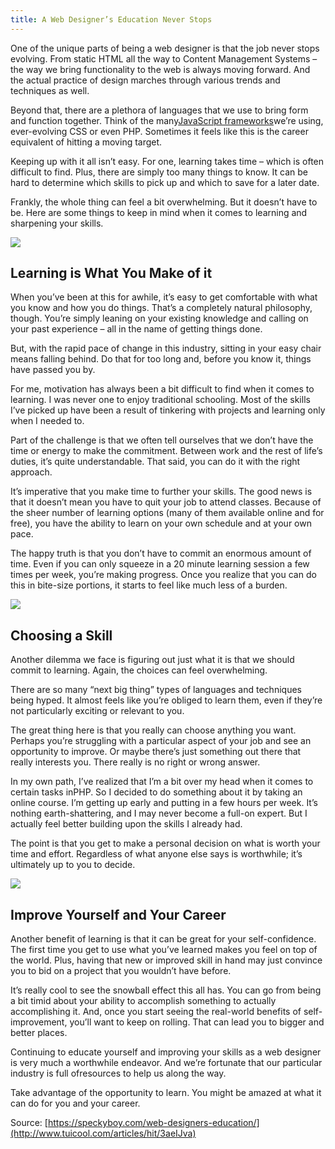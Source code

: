 ```yaml
---
title: A Web Designer’s Education Never Stops
---
```


One of the unique parts of being a web designer is that the job never stops evolving. From static HTML all the way to Content Management Systems – the way we bring functionality to the web is always moving forward. And the actual practice of design marches through various trends and techniques as well.

Beyond that, there are a plethora of languages that we use to bring form and function together. Think of the many[JavaScript frameworks](https://speckyboy.com/top-50-javascript/)we’re using, ever-evolving CSS or even PHP. Sometimes it feels like this is the career equivalent of hitting a moving target.

Keeping up with it all isn’t easy. For one, learning takes time – which is often difficult to find. Plus, there are simply too many things to know. It can be hard to determine which skills to pick up and which to save for a later date.

Frankly, the whole thing can feel a bit overwhelming. But it doesn’t have to be. Here are some things to keep in mind when it comes to learning and sharpening your skills.

![](http://img2.tuicool.com/eu6vMzE.jpg!web)

## Learning is What You Make of it

When you’ve been at this for awhile, it’s easy to get comfortable with what you know and how you do things. That’s a completely natural philosophy, though. You’re simply leaning on your existing knowledge and calling on your past experience – all in the name of getting things done.

But, with the rapid pace of change in this industry, sitting in your easy chair means falling behind. Do that for too long and, before you know it, things have passed you by.

For me, motivation has always been a bit difficult to find when it comes to learning. I was never one to enjoy traditional schooling. Most of the skills I’ve picked up have been a result of tinkering with projects and learning only when I needed to.

Part of the challenge is that we often tell ourselves that we don’t have the time or energy to make the commitment. Between work and the rest of life’s duties, it’s quite understandable. That said, you can do it with the right approach.

It’s imperative that you make time to further your skills. The good news is that it doesn’t mean you have to quit your job to attend classes. Because of the sheer number of learning options \(many of them available online and for free\), you have the ability to learn on your own schedule and at your own pace.

The happy truth is that you don’t have to commit an enormous amount of time. Even if you can only squeeze in a 20 minute learning session a few times per week, you’re making progress. Once you realize that you can do this in bite-size portions, it starts to feel like much less of a burden.

![](http://img1.tuicool.com/r67F73R.jpg!web)

## Choosing a Skill

Another dilemma we face is figuring out just what it is that we should commit to learning. Again, the choices can feel overwhelming.

There are so many “next big thing” types of languages and techniques being hyped. It almost feels like you’re obliged to learn them, even if they’re not particularly exciting or relevant to you.

The great thing here is that you really can choose anything you want. Perhaps you’re struggling with a particular aspect of your job and see an opportunity to improve. Or maybe there’s just something out there that really interests you. There really is no right or wrong answer.

In my own path, I’ve realized that I’m a bit over my head when it comes to certain tasks inPHP. So I decided to do something about it by taking an online course. I’m getting up early and putting in a few hours per week. It’s nothing earth-shattering, and I may never become a full-on expert. But I actually feel better building upon the skills I already had.

The point is that you get to make a personal decision on what is worth your time and effort. Regardless of what anyone else says is worthwhile; it’s ultimately up to you to decide.

![](http://img2.tuicool.com/MFruqyV.jpg!web)

## Improve Yourself and Your Career

Another benefit of learning is that it can be great for your self-confidence. The first time you get to use what you’ve learned makes you feel on top of the world. Plus, having that new or improved skill in hand may just convince you to bid on a project that you wouldn’t have before.

It’s really cool to see the snowball effect this all has. You can go from being a bit timid about your ability to accomplish something to actually accomplishing it. And, once you start seeing the real-world benefits of self-improvement, you’ll want to keep on rolling. That can lead you to bigger and better places.

Continuing to educate yourself and improving your skills as a web designer is very much a worthwhile endeavor. And we’re fortunate that our particular industry is full ofresources to help us along the way.

Take advantage of the opportunity to learn. You might be amazed at what it can do for you and your career.



Source: [https://speckyboy.com/web-designers-education/](http://www.tuicool.com/articles/hit/3aeIJva)


